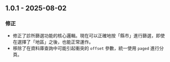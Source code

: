 ## 1.0.1 - 2025-08-02

### 修正

- 修正了診所篩選功能的核心邏輯。現在可以正確地按「縣市」進行篩選，即使在選擇了「地區」之後，也能正常運作。
- 移除了在資料庫查詢中可能引起衝突的 `offset` 參數，統一使用 `paged` 進行分頁。

